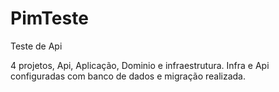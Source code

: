 # PimTeste
 Teste de Api

4 projetos, Api, Aplicação, Dominio e infraestrutura. Infra e Api configuradas com banco de dados e migração realizada.
